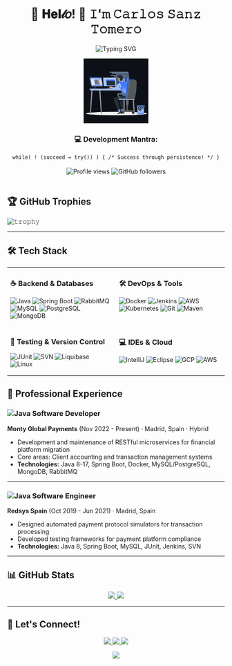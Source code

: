 <h1 align="center">
  🚀 𝐇𝐞𝐥𝓁𝑜! 👋 𝙸'𝚖 𝙲𝚊𝚛𝚕𝚘𝚜 𝚂𝚊𝚗𝚣 𝚃𝚘𝚖𝚎𝚛𝚘
</h1>

<p align="center">
  <img src="https://readme-typing-svg.demolab.com?font=Fira+Code&size=22&duration=3000&pause=1000&color=00C4FF&center=true&vCenter=true&width=435&lines=Java+Backend+Developer;Spring+Boot+Specialist;REST+API+Designer;Microservices+Architect" alt="Typing SVG" />
</p>

<div align="center">
  <img height="150" src="https://raw.githubusercontent.com/SubhadeepZilong/SubhadeepZilong/main/icons/animation_500_kxa883sd.gif" alt="Coding GIF">
  <h3 align="center">💻 Development Mantra:</h3>
  <code>while( ! (succeed = try()) ) { /* Success through persistence! */ }</code>
</div>

<br/>

<div align="center">
  <img src="https://komarev.com/ghpvc/?username=raclosdev&style=flat-square&color=blue" alt="Profile views">
  <img src="https://img.shields.io/github/followers/raclosdev?label=Followers&style=social" alt="GitHub followers">
</div>

<br/>

## 🏆 GitHub Trophies
![𝚝𝚛𝚘𝚙𝚑𝚢](https://github-profile-trophy.vercel.app/?username=raclosdev&column=9&margin-w=15&margin-h=15&no-bg=true&no-frame=true&theme=onedark)

---

## 🛠️ Tech Stack

<table align="center">
  <tr>
    <td valign="top" width="50%">
    
### ☕ Backend & Databases
<p align="left">
  <img src="https://cdn.worldvectorlogo.com/logos/java.svg" alt="Java" width="50" height="50"/>
  <img src="https://www.vectorlogo.zone/logos/springio/springio-icon.svg" alt="Spring Boot" width="50" height="50"/>
  <img src="https://www.vectorlogo.zone/logos/rabbitmq/rabbitmq-icon.svg" alt="RabbitMQ" width="50" height="50"/>
  <img src="https://www.vectorlogo.zone/logos/mysql/mysql-icon.svg" alt="MySQL" width="50" height="50"/>
  <img src="https://www.vectorlogo.zone/logos/postgresql/postgresql-icon.svg" alt="PostgreSQL" width="50" height="50"/>
  <img src="https://www.vectorlogo.zone/logos/mongodb/mongodb-icon.svg" alt="MongoDB" width="50" height="50"/>
</p>
    </td>
    <td valign="top" width="50%">
    
### 🛠️ DevOps & Tools
<p align="left">
  <img src="https://www.vectorlogo.zone/logos/docker/docker-icon.svg" alt="Docker" width="50" height="50"/>
  <img src="https://www.vectorlogo.zone/logos/jenkins/jenkins-icon.svg" alt="Jenkins" width="50" height="50"/>
  <img src="https://www.vectorlogo.zone/logos/amazon_aws/amazon_aws-icon.svg" alt="AWS" width="50" height="50"/>
  <img src="https://www.vectorlogo.zone/logos/kubernetes/kubernetes-icon.svg" alt="Kubernetes" width="50" height="50"/>
  <img src="https://www.vectorlogo.zone/logos/git-scm/git-scm-icon.svg" alt="Git" width="50" height="50"/>
  <img src="https://cdn.icon-icons.com/icons2/2415/PNG/512/maven_original_logo_icon_146430.png" alt="Maven" width="50" height="50"/>
</p>
    </td>
  </tr>
  <tr>
    <td valign="top" width="50%">
    
### 🔧 Testing & Version Control
<p align="left">
  <img src="https://techicons.dev/icons/junit" alt="JUnit" width="50" height="50"/>
  <img src="https://cdn.icon-icons.com/icons2/1381/PNG/512/sublimetext_94866.png" alt="SVN" width="50" height="50"/>
  <img src="https://cdn.worldvectorlogo.com/logos/liquibase.svg" alt="Liquibase" width="50" height="50"/>
  <img src="https://www.vectorlogo.zone/logos/linux/linux-icon.svg" alt="Linux" width="50" height="50"/>
</p>
    </td>
    <td valign="top" width="50%">
    
### 💻 IDEs & Cloud
<p align="left">
  <img src="https://www.vectorlogo.zone/logos/jetbrains/jetbrains-icon.svg" alt="IntelliJ" width="50" height="50"/>
  <img src="https://www.vectorlogo.zone/logos/eclipse/eclipse-icon.svg" alt="Eclipse" width="50" height="50"/>
  <img src="https://www.vectorlogo.zone/logos/google_cloud/google_cloud-icon.svg" alt="GCP" width="50" height="50"/>
  <img src="![image](https://github.com/user-attachments/assets/fc70ac9a-0d04-492b-be63-fa27a534066e)
" alt="AWS" width="50" height="50"/>
</p>
    </td>
  </tr>
</table>

## 💼 Professional Experience

### <img align="left" height="30" src="https://cdn.theorg.com/c1cb88e2-455d-4155-abee-91dba58f8376_thumb.jpg" /> **Java Software Developer**  
**Monty Global Payments** (Nov 2022 - Present) · Madrid, Spain · Hybrid  

- Development and maintenance of RESTful microservices for financial platform migration  
- Core areas: Client accounting and transaction management systems  
- **Technologies:** Java 8-17, Spring Boot, Docker, MySQL/PostgreSQL, MongoDB, RabbitMQ  

---

### <img align="left" height="30" src="https://www.slowbarcelona.es/wp-content/uploads/2019/06/logo-redsys1-870x352.png" /> **Java Software Engineer**  
**Redsys Spain** (Oct 2019 - Jun 2021) · Madrid, Spain  

- Designed automated payment protocol simulators for transaction processing  
- Developed testing frameworks for payment platform compliance  
- **Technologies:** Java 8, Spring Boot, MySQL, JUnit, Jenkins, SVN  

---

## 📊 GitHub Stats

<div align="center">
  <a href="https://github.com/raclosdev">
    <img width="49%" src="https://github-readme-stats.vercel.app/api?username=raclosdev&show_icons=true&theme=radical&count_private=true&include_all_commits=true"/>
  </a>
  <a href="https://github.com/raclosdev">
    <img width="41%" src="https://github-readme-stats.vercel.app/api/top-langs/?username=raclosdev&layout=compact&theme=radical&langs_count=8" />
  </a>
</div>

---

## 🤝 Let's Connect!

<p align="center">
  <a href="https://www.linkedin.com/in/carlos-sanz-tomero/">
    <img src="https://img.icons8.com/color/96/000000/linkedin.png" width="60"/>
  </a>
  <a href="mailto:tuemail@example.com">
    <img src="https://img.icons8.com/color/96/000000/gmail.png" width="60"/>
  </a>
  <a href="https://github.com/raclosdev">
    <img src="https://img.icons8.com/fluent/96/000000/github.png" width="60"/>
  </a>
</p>

<div align="center">
  <img src="https://capsule-render.vercel.app/api?type=waving&color=gradient&height=100&section=footer&animation=twinkling"/>
</div>

